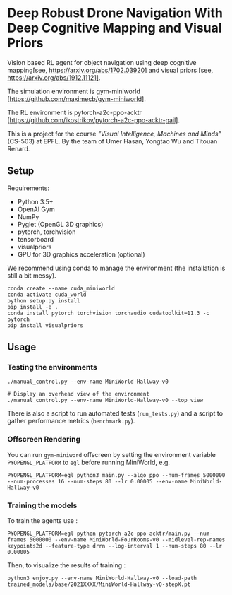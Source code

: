 # Deep Robust Drone Navigation With Deep Cognitive Mapping and Visual Priors

Vision based RL agent for object navigation using deep cognitive mapping[see, https://arxiv.org/abs/1702.03920] and visual priors [see, https://arxiv.org/abs/1912.11121].

The simulation environment is gym-miniworld [https://github.com/maximecb/gym-miniworld].

The RL environment is pytorch-a2c-ppo-acktr [https://github.com/ikostrikov/pytorch-a2c-ppo-acktr-gail].

This is a project for the course *"Visual Intelligence, Machines and Minds"* (CS-503) at EPFL. By the team of Umer Hasan, Yongtao Wu and Titouan Renard. 


## Setup

Requirements:
- Python 3.5+
- OpenAI Gym
- NumPy
- Pyglet (OpenGL 3D graphics)
- pytorch, torchvision
- tensorboard
- visualpriors
- GPU for 3D graphics acceleration (optional)

We recommend using conda to manage the environment (the installation is still a bit messy).

```
conda create --name cuda_miniworld
conda activate cuda_world
python setup.py install
pip install -e .
conda install pytorch torchvision torchaudio cudatoolkit=11.3 -c pytorch
pip install visualpriors
```

## Usage

### Testing the environments

```
./manual_control.py --env-name MiniWorld-Hallway-v0

# Display an overhead view of the environment
./manual_control.py --env-name MiniWorld-Hallway-v0 --top_view
```

There is also a script to run automated tests (`run_tests.py`) and a script to gather performance metrics (`benchmark.py`).

### Offscreen Rendering

You can run `gym-miniword` offscreen by setting the environment variable `PYOPENGL_PLATFORM` to `egl` before running MiniWorld, e.g.

```
PYOPENGL_PLATFORM=egl python3 main.py --algo ppo --num-frames 5000000 --num-processes 16 --num-steps 80 --lr 0.00005 --env-name MiniWorld-Hallway-v0
```

### Training the models

To train the agents use :

```
PYOPENGL_PLATFORM=egl python pytorch-a2c-ppo-acktr/main.py --num-frames 5000000 --env-name MiniWorld-FourRooms-v0 --midlevel-rep-names keypoints2d --feature-type drrn --log-interval 1 --num-steps 80 --lr 0.00005
```

Then, to visualize the results of training :

```
python3 enjoy.py --env-name MiniWorld-Hallway-v0 --load-path trained_models/base/2021XXXX/MiniWorld-Hallway-v0-stepX.pt
```
